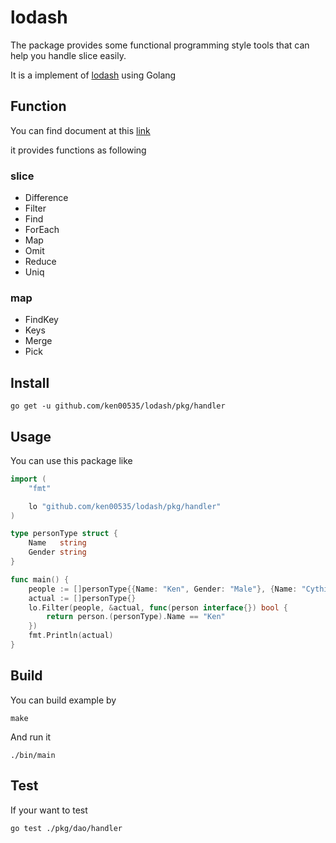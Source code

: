 # lodash

The package provides some functional programming style tools that can help you handle slice easily.

It is a implement of [lodash](https://lodash.com/) using Golang

## Function

You can find document at this [link](https://pkg.go.dev/github.com/ken00535/dao/pkg/handler)

it provides functions as following

### slice

- Difference
- Filter
- Find
- ForEach
- Map
- Omit
- Reduce
- Uniq

### map

- FindKey
- Keys
- Merge
- Pick

## Install

```
go get -u github.com/ken00535/lodash/pkg/handler
```

## Usage

You can use this package like

```go
import (
	"fmt"

	lo "github.com/ken00535/lodash/pkg/handler"
)

type personType struct {
	Name   string
	Gender string
}

func main() {
	people := []personType{{Name: "Ken", Gender: "Male"}, {Name: "Cythia", Gender: "Female"}}
	actual := []personType{}
	lo.Filter(people, &actual, func(person interface{}) bool {
		return person.(personType).Name == "Ken"
	})
	fmt.Println(actual)
}
```

## Build

You can build example by

```
make
```

And run it

```
./bin/main
```

## Test

If your want to test

```bash
go test ./pkg/dao/handler
```
